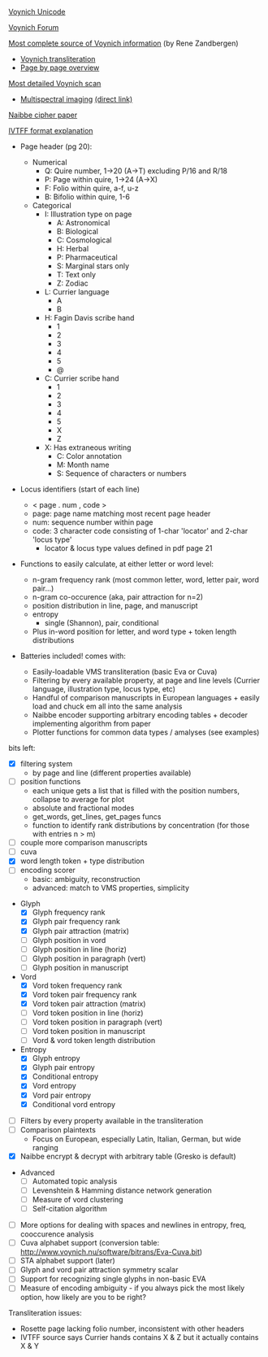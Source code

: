 [Voynich Unicode](https://www.kreativekorp.com/software/fonts/voynich/)

[Voynich Forum](https://www.voynich.ninja/)

[Most complete source of Voynich information](https://www.voynich.nu/) (by Rene Zandbergen)
- [Voynich transliteration](https://www.voynich.nu/transcr.html)
- [Page by page overview](http://voynich.nu/q01/index.html)

[Most detailed Voynich scan](https://collections.library.yale.edu/catalog/2002046)
- [Multispectral imaging](https://manuscriptroadtrip.wordpress.com/2024/09/08/multispectral-imaging-and-the-voynich-manuscript/) [(direct link)](https://drive.google.com/drive/folders/1mNQGKQDSCR4M_c2M2JrsU5soghvYwMig)

[Naibbe cipher paper](https://www.dropbox.com/scl/fo/2b39zi1f77tr9mc9p80rt/ADwDDHsLNG7WtT6O0sbN5_4?download=true&e=4&from_auth=login&preview=20250724+Naibbe+Cipher+Paper+Latest+Version.pdf&rlkey=5ap828aun23thr9pvznguzgor&st=88np74hd&dl=0)

[IVTFF format explanation](https://www.voynich.nu/software/ivtt/IVTFF_format.pdf)
- Page header (pg 20):
    - Numerical
        - Q: Quire number, 1->20 (A->T) excluding P/16 and R/18
        - P: Page within quire, 1->24 (A->X)
        - F: Folio within quire, a-f, u-z
        - B: Bifolio within quire, 1-6
    - Categorical
        - I: Illustration type on page
            - A: Astronomical
            - B: Biological
            - C: Cosmological
            - H: Herbal
            - P: Pharmaceutical
            - S: Marginal stars only
            - T: Text only
            - Z: Zodiac
        - L: Currier language
            - A
            - B
        - H: Fagin Davis scribe hand
            - 1
            - 2
            - 3
            - 4
            - 5
            - @
        - C: Currier scribe hand 
            - 1
            - 2
            - 3
            - 4
            - 5
            - X
            - Z
        - X: Has extraneous writing
            - C: Color annotation
            - M: Month name
            - S: Sequence of characters or numbers

- Locus identifiers (start of each line)
    - < page . num , code >
    - page: page name matching most recent page header
    - num: sequence number within page
    - code: 3 character code consisting of 1-char 'locator' and 2-char 'locus type'
        - locator & locus type values defined in pdf page 21

- Functions to easily calculate, at either letter or word level:
    - n-gram frequency rank (most common letter, word, letter pair, word pair...)
    - n-gram co-occurence (aka, pair attraction for n=2)
    - position distribution in line, page, and manuscript
    - entropy
        - single (Shannon), pair, conditional
    - Plus in-word position for letter, and word type + token length distributions
- Batteries included! comes with:
    - Easily-loadable VMS transliteration (basic Eva or Cuva)
    - Filtering by every available property, at page and line levels (Currier language, illustration type, locus type, etc)
    - Handful of comparison manuscripts in European languages + easily load and chuck em all into the same analysis
    - Naibbe encoder supporting arbitrary encoding tables + decoder implementing algorithm from paper
    - Plotter functions for common data types / amalyses (see examples)

bits left:
- [x] filtering system
    - by page and line (different properties available)
- [ ] position functions
    - each unique gets a list that is filled with the position numbers, collapse to average for plot
    - absolute and fractional modes
    - get_words, get_lines, get_pages funcs
    - function to identify rank distributions by concentration (for those with entries n > m)
- [ ] couple more comparison manuscripts
- [ ] cuva
- [x] word length token + type distribution
- [ ] encoding scorer
    - basic: ambiguity, reconstruction
    - advanced: match to VMS properties, simplicity


- Glyph
    - [x] Glyph frequency rank
    - [x] Glyph pair frequency rank
    - [x] Glyph pair attraction (matrix)
    - [ ] Glyph position in vord
    - [ ] Glyph position in line (horiz)
    - [ ] Glyph position in paragraph (vert)
    - [ ] Glyph position in manuscript
- Vord
    - [x] Vord token frequency rank
    - [x] Vord token pair frequency rank
    - [x] Vord token pair attraction (matrix)
    - [ ] Vord token position in line (horiz)
    - [ ] Vord token position in paragraph (vert)
    - [ ] Vord token position in manuscript
    - [ ] Vord & vord token length distribution
- Entropy
    - [x] Glyph entropy
    - [x] Glyph pair entropy
    - [x] Conditional entropy
    - [x] Vord entropy
    - [x] Vord pair entropy
    - [x] Conditional vord entropy
- [ ] Filters by every property available in the transliteration
- [ ] Comparison plaintexts
    - Focus on European, especially Latin, Italian, German, but wide ranging
- [x] Naibbe encrypt & decrypt with arbitrary table (Gresko is default)
- Advanced
    - [ ] Automated topic analysis
    - [ ] Levenshtein & Hamming distance network generation
    - [ ] Measure of vord clustering
    - [ ] Self-citation algorithm

- [ ] More options for dealing with spaces and newlines in entropy, freq, cooccurence analysis
- [ ] Cuva alphabet support (conversion table: http://www.voynich.nu/software/bitrans/Eva-Cuva.bit)
- [ ] STA alphabet support (later)
- [ ] Glyph and vord pair attraction symmetry scalar
- [ ] Support for recognizing single glyphs in non-basic EVA
- [ ] Measure of encoding ambiguity - if you always pick the most likely option, how likely are you to be right?

Transliteration issues:
- Rosette page lacking folio number, inconsistent with other headers
- IVTFF source says Currier hands contains X & Z but it actually contains X & Y
